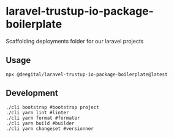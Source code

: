 # laravel-trustup-io-package-boilerplate

Scaffolding deployments folder for our laravel projects

## Usage

```shell
npx @deegital/laravel-trustup-io-package-boilerplate@latest
```

## Development

```shell
./cli bootstrap #bootstrap project
./cli yarn lint #linter
./cli yarn format #formater
./cli yarn build #builder
./cli yarn changeset #versionner
```
